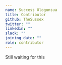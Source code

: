 ```yaml
---
name: Success Ologunsua
title: Contributor
github: TheSussex
twitter: ""
linkedin: ""
slack: ""
joining_date: ""
role: contributor
---
```


Still waiting for this
